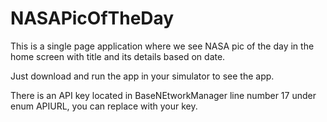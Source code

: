 # NASAPicOfTheDay

This is a single page application where we see NASA pic of the day in the home screen with title and its details based on date.

Just download and run the app in your simulator to see the app.

There is an API key located in BaseNEtworkManager line number 17 under enum APIURL, you can replace with your key.
